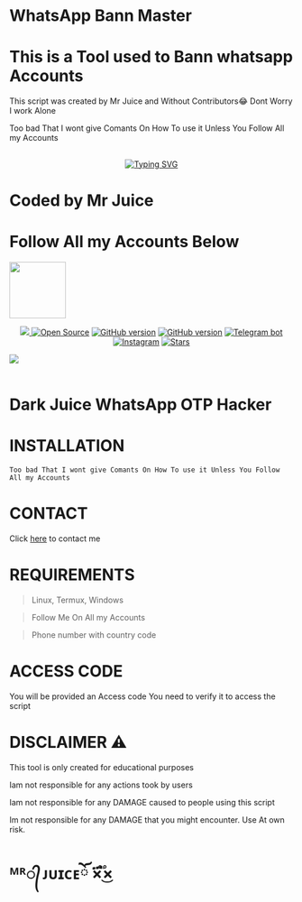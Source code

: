 # WhatsApp Bann Master
# This is a Tool used to Bann whatsapp Accounts
This script was created by Mr Juice and Without Contributors😂 Dont Worry I work Alone

Too bad That I wont give Comants On How To use it Unless You Follow All my Accounts 

## <!-- Typing SVG -->
<p align="center">
    <a href="https://github.com/47hxl-53r">
        <img
src="https://readme-typing-svg.herokuapp.com/?size=35&width=800&lines=WhatsApp+Banning+tool+by+Mr+Juice"
            alt="Typing SVG"
        />
    </a>
</p>


# Coded by Mr Juice
# Follow All my Accounts Below

<a href="https://github.com/mrjuice01"><img src="https://github.com/mrjuice01.png?size=100" width="100" height="100">
    

<p align="center">
  <a href="https://github.com/mrjuice01/BayMax-bot-Beta">
    <img src="https://visitor-badge.glitch.me/badge?page_id=https://github.com/Chey-san/Marin-Kitagawa-MD-Bot.visitor-badge&left_text=Total%20Repo%20Visits">
<a href="https://github.com/mrjuice01"><img title="Open Source" src="https://img.shields.io/badge/Open%20Source-%E2%99%A5-red" ></a>
 <a href="https://github.com/mrjuice01/DarkJuice"><img title="GitHub version" src="https://d25lcipzij17d.cloudfront.net/badge.svg?id=gh&type=6&v=2.5.1.beta&x2=0"></a>
<a href="https://github.com/mrjuice01"><img title="GitHub version" src="https://img.shields.io/github/license/MrJuice/T-Remix?color=Brightgree" ></a>
 <a href="http://t.me/HackersBot_2022bot"><img alt="Telegram bot" src="https://img.shields.io/badge/Telegram-Bhavik Tutorials-green"/></a>
 <a href="https://instagram.com/mr_juice7"><img alt="Instagram" src="https://img.shields.io/badge/Instagram-mr_juice7-ff69b4"/></a>
 <a href="https://github.com/mrjuice01"><img title="Stars" src="https://img.shields.io/github/stars/Bhaviktutorials/shark?style=social" ></a>
</p>
    
    
<a href="https://github.com/mrjuice01">
    <img src="(https://visitor-badge.glitch.me/badge?page_id=https://github.com/Chey-san/Marin-Kitagawa-MD-Bot.visitor-badge&left_text=Total%20Repo%20Visitors)">
  </a>
</br>
     </br>  
     

# Dark Juice WhatsApp OTP Hacker

# INSTALLATION
```
Too bad That I wont give Comants On How To use it Unless You Follow All my Accounts 
```
# CONTACT
Click [here](https://bio.link/mrjuice) to contact me

# REQUIREMENTS
> Linux, Termux, Windows

> Follow Me On All my Accounts

> Phone number with country code

# ACCESS CODE
You will be provided an Access code
You need to verify it to access the script

# DISCLAIMER ⚠️
This tool is only created for educational purposes

Iam not responsible for any actions took by users

Iam not responsible for any DAMAGE caused to people using this script

Im not responsible for any DAMAGE that you might encounter. Use At own risk.

# ᴹᴿ᭄ ᴊᴜɪᴄᴇོ ×፝֟͜×

